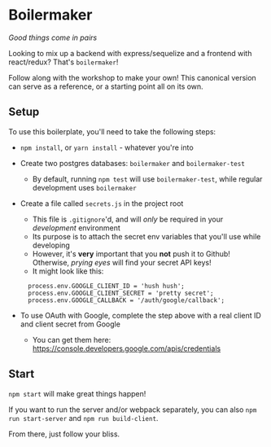 # Boilermaker

*Good things come in pairs*

Looking to mix up a backend with express/sequelize and a frontend with react/redux? That's `boilermaker`!

Follow along with the workshop to make your own! This canonical version can serve as a reference, or a starting point all on its own.

## Setup

To use this boilerplate, you'll need to take the following steps:

* `npm install`, or `yarn install` - whatever you're into
* Create two postgres databases: `boilermaker` and `boilermaker-test`
  * By default, running `npm test` will use `boilermaker-test`, while regular development uses `boilermaker`
* Create a file called `secrets.js` in the project root
  * This file is `.gitignore`'d, and will *only* be required in your *development* environment
  * Its purpose is to attach the secret env variables that you'll use while developing
  * However, it's **very** important that you **not** push it to Github! Otherwise, *prying eyes* will find your secret API keys!
  * It might look like this:

  ```
    process.env.GOOGLE_CLIENT_ID = 'hush hush';
    process.env.GOOGLE_CLIENT_SECRET = 'pretty secret';
    process.env.GOOGLE_CALLBACK = '/auth/google/callback';
  ```

* To use OAuth with Google, complete the step above with a real client ID and client secret from Google
  * You can get them here: https://console.developers.google.com/apis/credentials

## Start

`npm start` will make great things happen!

If you want to run the server and/or webpack separately, you can also `npm run start-server` and `npm run build-client`.

From there, just follow your bliss.
